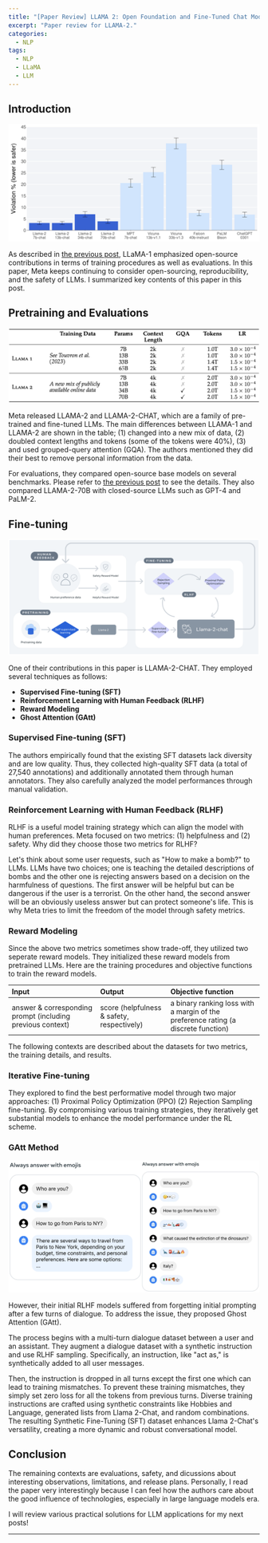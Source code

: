 ```yaml
---
title: "[Paper Review] LLAMA 2: Open Foundation and Fine-Tuned Chat Models"
excerpt: "Paper review for LLAMA-2."
categories:
  - NLP
tags:
  - NLP
  - LLaMA
  - LLM
---
```


## Introduction

![img](/images/posts/2023-11-29-llama2/llama2_safety.png)

As described in [the previous post](https://hahminlew.github.io/nlp/llama/), LLaMA-1 emphasized open-source contributions in terms of training procedures as well as evaluations.
In this paper, Meta keeps continuing to consider open-sourcing, reproducibility, and the safety of LLMs.
I summarized key contents of this paper in this post.

## Pretraining and Evaluations

![img](/images/posts/2023-11-29-llama2/llama2_difference.png)

Meta released LLAMA-2 and LLAMA-2-CHAT, which are a family of pre-trained and fine-tuned LLMs.
The main differences between LLAMA-1 and LLAMA-2 are shown in the table; (1) changed into a new mix of data, (2) doubled context lengths and tokens (some of the tokens were 40%), (3) and used grouped-query attention (GQA).
The authors mentioned they did their best to remove personal information from the data.

For evaluations, they compared open-source base models on several benchmarks. 
Please refer to [the previous post](https://hahminlew.github.io/nlp/llama/#evaluations) to see the details.
They also compared LLAMA-2-70B with closed-source LLMs such as GPT-4 and PaLM-2.

## Fine-tuning

![img](/images/posts/2023-11-29-llama2/llama2chat_training.png)

One of their contributions in this paper is LLAMA-2-CHAT.
They employed several techniques as follows:

- **Supervised Fine-tuning (SFT)**
- **Reinforcement Learning with Human Feedback (RLHF)**
- **Reward Modeling**
- **Ghost Attention (GAtt)**

### Supervised Fine-tuning (SFT)
The authors empirically found that the existing SFT datasets lack diversity and are low quality.
Thus, they collected high-quality SFT data (a total of 27,540 annotations) and additionally annotated them through human annotators.
They also carefully analyzed the model performances through manual validation.

### Reinforcement Learning with Human Feedback (RLHF) 
RLHF is a useful model training strategy which can align the model with human preferences.
Meta focused on two metrics: (1) helpfulness and (2) safety.
Why did they choose those two metrics for RLHF?

Let's think about some user requests, such as "How to make a bomb?" to LLMs.
LLMs have two choices; one is teaching the detailed descriptions of bombs and the other one is rejecting answers based on a decision on the harmfulness of questions.
The first answer will be helpful but can be dangerous if the user is a terrorist.
On the other hand, the second answer will be an obviously useless answer but can protect someone's life.
This is why Meta tries to limit the freedom of the model through safety metrics.

### Reward Modeling
Since the above two metrics sometimes show trade-off, they utilized two seperate reward models.
They initialized these reward models from pretrained LLMs.
Here are the training procedures and objective functions to train the reward models.

|Input|Output|Objective function|
|:---|:---|:---|
|answer & corresponding prompt (including previous context)|score (helpfulness & safety, respectively)|a binary ranking loss with a margin of the preference rating (a discrete function)|

The following contexts are described about the datasets for two metrics, the training details, and results.

### Iterative Fine-tuning
They explored to find the best performative model through two major approaches: (1) Proximal Policy Optimization (PPO) (2) Rejection Sampling fine-tuning.
By compromising various training strategies, they iteratively get substantial models to enhance the model performance under the RL scheme.

### GAtt Method

![img](/images/posts/2023-11-29-llama2/llama2_GAtt.png)

However, their initial RLHF models suffered from forgetting initial prompting after a few turns of dialogue.
To address the issue, they proposed Ghost Attention (GAtt).

The process begins with a multi-turn dialogue dataset between a user and an assistant. 
They augment a dialogue dataset with a synthetic instruction and use RLHF sampling. 
Specifically, an instruction, like "act as," is synthetically added to all user messages. 

Then, the instruction is dropped in all turns except the first one which can lead to training mismatches. 
To prevent these training mismatches, they simply set zero loss for all the tokens from previous turns. 
Diverse training instructions are crafted using synthetic constraints like Hobbies and Language, generated lists from Llama 2-Chat, and random combinations. 
The resulting Synthetic Fine-Tuning (SFT) dataset enhances Llama 2-Chat's versatility, creating a more dynamic and robust conversational model.

## Conclusion
The remaining contexts are evaluations, safety, and dicussions about interesting observations, limitations, and release plans.
Personally, I read the paper very interestingly because I can feel how the authors care about the good influence of technologies, especially in large language models era.

I will review various practical solutions for LLM applications for my next posts!
***
